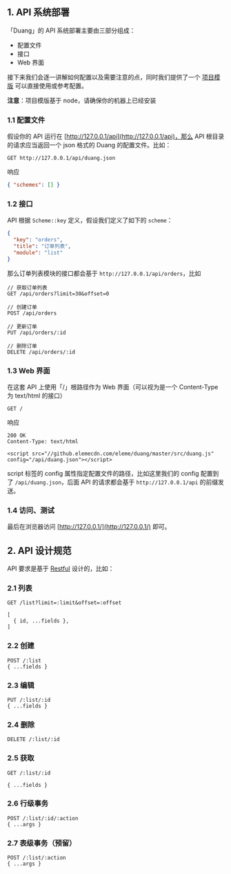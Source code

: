 ## 1. API 系统部署

「Duang」的 API 系统部署主要由三部分组成：

- 配置文件
- 接口
- Web 界面

接下来我们会逐一讲解如何配置以及需要注意的点，同时我们提供了一个 [项目模版](https://github.com/shijn/duang-boilerplate) 可以直接使用或参考配置。

**注意**：项目模版基于 node，请确保你的机器上已经安装

### 1.1 配置文件

假设你的 API 运行在 [http://127.0.0.1/api](http://127.0.0.1/api)，那么 API 根目录的请求应当返回一个 json 格式的 Duang 的配置文件。比如：

```
GET http://127.0.0.1/api/duang.json
```

响应

```json
{ "schemes": [] }
```

### 1.2 接口

API 根据 `Scheme::key` 定义，假设我们定义了如下的 `scheme`：

```json
{
  "key": "orders",
  "title": "订单列表",
  "module": "list"
}
```

那么订单列表模块的接口都会基于 `http://127.0.0.1/api/orders`，比如

```
// 获取订单列表
GET /api/orders?limit=30&offset=0

// 创建订单
POST /api/orders

// 更新订单
PUT /api/orders/:id

// 删除订单
DELETE /api/orders/:id
```

### 1.3 Web 界面

在这套 API 上使用「/」根路径作为 Web 界面（可以视为是一个 Content-Type 为 text/html 的接口）

```
GET /
```

响应

```
200 OK
Content-Type: text/html

<script src="//github.elemecdn.com/eleme/duang/master/src/duang.js" config="/api/duang.json"></script>
```

script 标签的 config 属性指定配置文件的路径，比如这里我们的 config 配置到了 `/api/duang.json`，后面 API 的请求都会基于 `http://127.0.0.1/api` 的前缀发送。

### 1.4 访问、测试

最后在浏览器访问 [http://127.0.0.1/](http://127.0.0.1/) 即可。

## 2. API 设计规范

API 要求是基于 [Restful](https://zh.wikipedia.org/wiki/REST) 设计的，比如：

### 2.1 列表

```
GET /list?limit=:limit&offset=:offset
```
```
[
  { id, ...fields },
]
```

### 2.2 创建

```
POST /:list
{ ...fields }
```

### 2.3 编辑

```
PUT /:list/:id
{ ...fields }
```

### 2.4 删除

```
DELETE /:list/:id
```

### 2.5 获取

```
GET /:list/:id
```
```
{ ...fields }
```

### 2.6 行级事务

```
POST /:list/:id/:action
{ ...args }
```

### 2.7 表级事务（预留）

```
POST /:list/:action
{ ...args }
```
